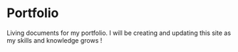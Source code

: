 # Portfolio
Living documents for my portfolio. 
I will be creating and updating this site as my skills and knowledge grows
!
